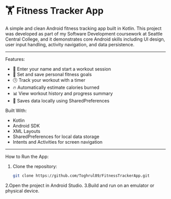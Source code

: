 # 🏋️ Fitness Tracker App

A simple and clean Android fitness tracking app built in Kotlin. This project was developed as part of my Software Development coursework at Seattle Central College, and it demonstrates core Android skills including UI design, user input handling, activity navigation, and data persistence.

---

Features:

- 👤 Enter your name and start a workout session  
- 🎯 Set and save personal fitness goals  
- 🕒 Track your workout with a timer  
- 🔥 Automatically estimate calories burned  
- 📊 View workout history and progress summary  
- 💾 Saves data locally using SharedPreferences  

Built With:

- Kotlin  
- Android SDK  
- XML Layouts  
- SharedPreferences for local data storage  
- Intents and Activities for screen navigation  

---

How to Run the App:

1. Clone the repository:
   ```bash
   git clone https://github.com/Toghrul89/FitnessTrackerApp.git
2.Open the project in Android Studio.
3.Build and run on an emulator or physical device.
